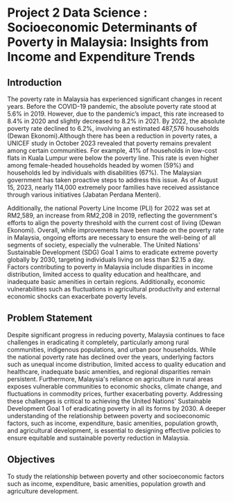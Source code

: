 # Project 2 Data Science : Socioeconomic Determinants of Poverty in Malaysia: Insights from Income and Expenditure Trends

## **Introduction** 

The poverty rate in Malaysia has experienced significant changes in recent years. Before the COVID-19 pandemic, the absolute poverty rate stood at 5.6% in 2019. However, due to the pandemic’s impact, this rate increased to 8.4% in 2020 and slightly decreased to 8.2% in 2021. By 2022, the absolute poverty rate declined to 6.2%, involving an estimated 487,576 households (Dewan Ekonomi).Although there has been a reduction in poverty rates, a UNICEF study in October 2023 revealed that poverty remains prevalent among certain communities. For example, 41% of households in low-cost flats in Kuala Lumpur were below the poverty line. This rate is even higher among female-headed households headed by women (59%) and households led by individuals with disabilities (67%). The Malaysian government has taken proactive steps to address this issue. As of August 15, 2023, nearly 114,000 extremely poor families have received assistance through various initiatives (Jabatan Perdana Menteri). 

Additionally, the national Poverty Line Income (PLI) for 2022 was set at RM2,589, an increase from RM2,208 in 2019, reflecting the government's efforts to align the poverty threshold with the current cost of living (Dewan Ekonomi). Overall, while improvements have been made on the poverty rate in Malaysia, ongoing efforts are necessary to ensure the well-being of all segments of society, especially the vulnerable. The United Nations' Sustainable Development (SDG) Goal 1 aims to eradicate extreme poverty globally by 2030, targeting individuals living on less than $2.15 a day.  Factors contributing to poverty in Malaysia include disparities in income distribution, limited access to quality education and healthcare, and inadequate basic amenities in certain regions. Additionally, economic vulnerabilities such as fluctuations in agricultural productivity and external economic shocks can exacerbate poverty levels. 

## **Problem Statement**

Despite significant progress in reducing poverty, Malaysia continues to face challenges in eradicating it completely, particularly among rural communities, indigenous populations, and urban poor households. While the national poverty rate has declined over the years, underlying factors such as unequal income distribution, limited access to quality education and healthcare, inadequate basic amenities, and regional disparities remain persistent. Furthermore, Malaysia's reliance on agriculture in rural areas exposes vulnerable communities to economic shocks, climate change, and fluctuations in commodity prices, further exacerbating poverty. Addressing these challenges is critical to achieving the United Nations' Sustainable Development Goal 1 of eradicating poverty in all its forms by 2030. A deeper understanding of the relationship between poverty and socioeconomic factors, such as income, expenditure, basic amenities, population growth, and agricultural development, is essential to designing effective policies to ensure equitable and sustainable poverty reduction in Malaysia.

## **Objectives** 

To study the relationship between poverty and other socioeconomic factors such as income, expenditure, basic amenities, population growth and agriculture development.


